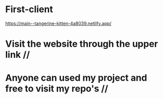 # First-client
https://main--tangerine-kitten-4a8039.netlify.app/ 
# Visit the website through the upper link //
# Anyone can used my project and free to visit my repo's //
